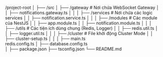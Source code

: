 /project-root
│
├── /src
│   ├── /gateway                  # Nơi chứa WebSocket Gateway
│   │   ├── notifications.gateway.ts
│   │
│   ├── /services                 # Nơi chứa các logic services
│   │   ├── notification.service.ts
│   │
│   ├── /modules                  # Các module của NestJS
│   │   ├── app.module.ts
│   │   ├── notification.module.ts
│   │
│   ├── /utils                    # Các tiện ích dùng chung (Redis, Logger)
│   │   ├── redis.util.ts
│   │   ├── logger.util.ts
│   │
│   ├── /cluster                  # File khởi động Cluster Mode
│   │   ├── cluster-setup.ts
│   │
│   ├── main.ts    
        redis.config.ts
│   ├── database.config.ts              
│
├── package.json
├── tsconfig.json
└── README.md
